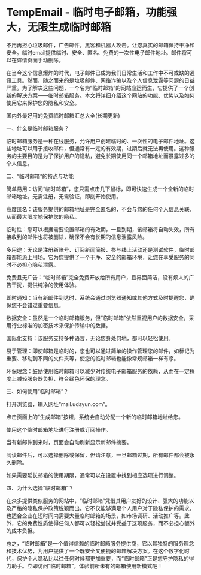 # TempEmail - 临时电子邮箱，功能强大，无限生成临时邮箱
不用再担心垃圾邮件，广告邮件，黑客和机器人攻击。让您真实的邮箱保持干净和安全。临时email提供临时、安全、匿名、免费的一次性电子邮件地址。邮件将可以在详情页面手动删除。

在当今这个信息爆炸的时代，电子邮件已成为我们日常生活和工作中不可或缺的通讯工具。然而，随之而来的是垃圾邮件、网络诈骗以及个人信息泄露等问题的日益严重。为了解决这些问题，一个名为“临时邮箱”的网站应运而生，它提供了一个创新的解决方案——临时邮箱服务。本文将详细介绍这个网站的功能、优势以及如何使用它来保护您的隐私和安全。

国内外最好用的免费临时邮箱汇总大全(长期更新)

一、什么是临时邮箱服务？

临时邮箱服务是一种在线服务，允许用户创建临时的、一次性的电子邮件地址。这些地址可以用于接收邮件，但通常有一定的有效期，过期后就无法再使用。这种服务的主要目的是为了保护用户的隐私，避免长期使用同一个邮箱地址而暴露过多的个人信息。

二、“临时邮箱”的特点与功能

简单易用：访问“临时邮箱”，您只需点击几下鼠标，即可快速生成一个全新的临时邮箱地址。无需注册，无需验证，即刻开始使用。

高度匿名：该服务提供的邮箱地址是完全匿名的，不会与您的任何个人信息关联，从而最大限度地保护您的隐私。

临时性：您可以根据需要设置邮箱的有效期，一旦到期，该邮箱将自动失效，所有接收到的邮件也将被删除，确保不会有长期的信息泄露风险。

多用途：无论是注册新账号、订阅新闻简报、参与线上活动还是测试软件，临时邮箱都能派上用场。它为您提供了一个干净、安全的邮箱环境，让您在享受服务的同时不必担心隐私泄露。

免费且无广告：“临时邮箱”完全免费开放给所有用户，且界面简洁，没有烦人的广告干扰，提供纯净的使用体验。

即时通知：当有新邮件到达时，系统会通过浏览器通知或其他方式及时提醒您，确保您不会错过重要信息。

数据安全：虽然是一个临时邮箱服务，但“临时邮箱”依然重视用户的数据安全，采用行业标准的加密技术来保护传输中的数据。

国际化支持：该服务支持多种语言，无论您身处何地，都可以轻松使用。

易于管理：即使邮箱是临时的，您也可以通过简单的操作管理您的邮件，如标记为重要、移动到不同的文件夹等，使您的临时邮箱也能像常规邮箱一样有序。

环保理念：鼓励使用临时邮箱可以减少对传统电子邮箱服务的依赖，从而在一定程度上减轻服务器负担，符合绿色环保的理念。

三、如何使用“临时邮箱”？

打开浏览器，输入网址“mail.udayun.com”。

点击页面上的“生成邮箱”按钮，系统会自动分配一个新的临时邮箱地址给您。

使用这个临时邮箱地址进行注册或订阅操作。

当有新邮件到来时，页面会自动刷新显示新邮件摘要。

阅读邮件后，可以选择删除或保留，但请注意，一旦邮箱过期，所有邮件都会被永久删除。

如果需要延长邮箱的使用期限，通常可以在设置中找到相应选项进行调整。

四、为什么选择“临时邮箱”？

在众多提供类似服务的网站中，“临时邮箱”凭借其用户友好的设计、强大的功能以及严格的隐私保护政策脱颖而出。它不仅能够满足个人用户对于隐私保护的需求，也适合企业在短时间内需要大量临时邮箱的场景，如市场调研、活动推广等。此外，它的免费性质使得任何人都可以轻松尝试并受益于这项服务，而不必担心额外的成本负担。

总之，“临时邮箱”是一个值得信赖的临时邮箱服务提供商，它以其独特的服务理念和技术优势，为用户提供了一个既安全又便捷的邮箱解决方案。在这个数字化时代，保护个人隐私比以往任何时候都更加重要，而“临时邮箱”正是您守护隐私的得力助手。立即访问“临时邮箱”，体验前所未有的邮箱使用新模式吧！

